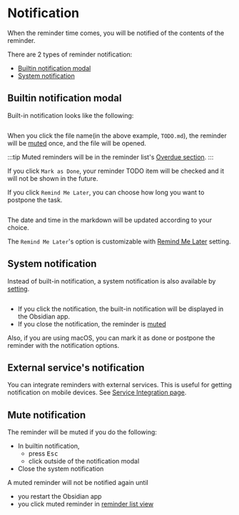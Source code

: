 # Notification

When the reminder time comes, you will be notified of the contents of the reminder.

There are 2 types of reminder notification:
- [Builtin notification modal](#builtin-notification-model)
- [System notification](#system-notification)

## Builtin notification modal

Built-in notification looks like the following:

<img :src="$withBase('/images/notification-builtin.png')" width="400px">

When you click the file name(in the above example, `TODO.md`), the reminder will be [muted](#mute-notification) once, and the file will be opened.

:::tip
Muted reminders will be in the reminder list's [Overdue section](/guide/list-reminders.html#overdue-reminders).
:::

If you click `Mark as Done`, your reminder TODO item will be checked and it will not be shown in the future.

If you click `Remind Me Later`, you can choose how long you want to postpone the task.

<img :src="$withBase('/images/notification-builtin-remind-me-later.png')" width="400px">

The date and time in the markdown will be updated according to your choice.

The `Remind Me Later`'s option is customizable with [Remind Me Later](/setting/#remind-me-later) setting.

## System notification

Instead of built-in notification, a system notification is also available by [setting](/setting/#use-system-notification).

<img :src="$withBase('/images/notification-mac.png')" width="400px">

- If you click the notification, the built-in notification will be displayed in the Obsidian app.
- If you close the notification, the reminder is [muted](#mute-notification)

Also, if you are using macOS, you can mark it as done or postpone the reminder with the notification options.

## External service's notification

You can integrate reminders with external services.
This is useful for getting notification on mobile devices.
See [Service Integration page](/guide/integration).
## Mute notification

The reminder will be muted if you do the following:

- In builtin notification,
    - press <kbd>Esc</kbd>
    - click outside of the notification modal
- Close the system notification

A muted reminder will not be notified again until
- you restart the Obsidian app
- you click muted reminder in [reminder list view](/guide/list-reminders.html)
